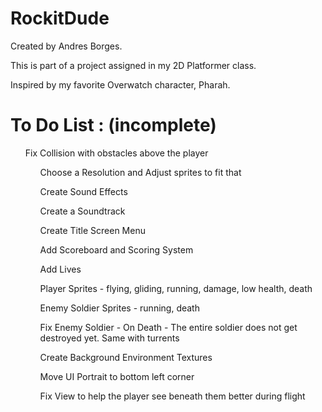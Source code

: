 # RockitDude

<p>Created by Andres Borges.</p>

<p>This is part of a project assigned in my 2D Platformer class.</p>

<p>Inspired by my favorite Overwatch character, Pharah.</p>


<h1>To Do List : (incomplete)</h1>
<ul>Fix Collision with obstacles above the player</ol>
<ol>Choose a Resolution and Adjust sprites to fit that</ol>
<ol>Create Sound Effects</ol>
<ol>Create a Soundtrack</ol>
<ol>Create Title Screen Menu</ol>
<ol>Add Scoreboard and Scoring System</ol>
<ol>Add Lives</ol>
<ol>Player Sprites - flying, gliding, running, damage, low health, death</ol>
<ol>Enemy Soldier Sprites - running, death</ol>
<ol>Fix Enemy Soldier - On Death - The entire soldier does not get destroyed yet. Same with turrents</ol>
<ol>Create Background Environment Textures</ol>
<ol>Move UI Portrait to bottom left corner</ol>
<ol>Fix View to help the player see beneath them better during flight</ol>